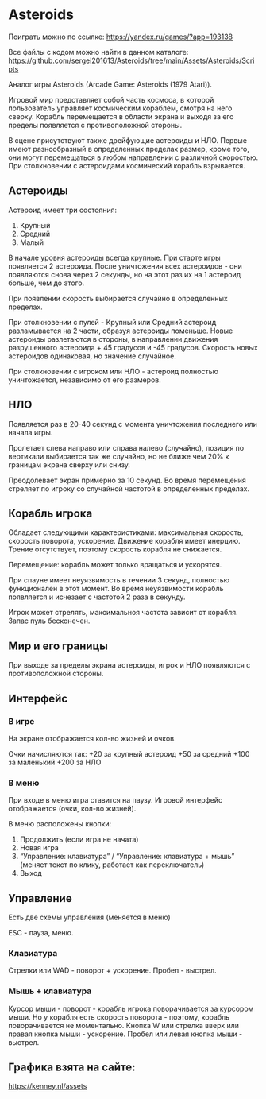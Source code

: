 # Asteroids

Поиграть можно по ссылке:
https://yandex.ru/games/?app=193138

Все файлы с кодом можно найти в данном каталоге: https://github.com/sergei201613/Asteroids/tree/main/Assets/Asteroids/Scripts

Аналог игры Asteroids (Arcade Game: Asteroids (1979 Atari)).

Игровой мир представляет собой часть космоса, в которой пользователь управляет космическим кораблем, смотря на него сверху. Корабль перемещается в области экрана и выходя за его пределы появляется с противоположной стороны.

В сцене присутствуют также дрейфующие астероиды и НЛО. Первые имеют разнообразный в определенных пределах размер, кроме того, они могут перемещаться в любом направлении с различной скоростью. При столкновении с астероидами космический корабль взрывается.

## Астероиды
Астероид имеет три состояния:
1) Крупный
2) Средний
3) Малый

В начале уровня астероиды всегда крупные.
При старте игры появляется 2 астероида.
После уничтожения всех астероидов - они появляются снова через 2 секунды, но на этот раз их на 1 астероид больше, чем до этого.

При появлении скорость выбирается случайно в определенных пределах.

При столкновении с пулей - Крупный или Средний астероид разламывается на 2 части, образуя астероиды поменьше.
Новые астероиды разлетаются в стороны, в направлении движения разрушенного астероида + 45 градусов и -45 градусов.
Скорость новых астероидов одинаковая, но значение случайное.

При столкновении с игроком или НЛО - астероид полностью уничтожается, независимо от его размеров.

## НЛО
Появляется раз в 20-40 секунд с момента уничтожения последнего или начала игры.

Пролетает слева направо или справа налево (случайно), позиция по вертикали выбирается так же случайно, но не ближе чем 20% к границам экрана сверху или снизу.

Преодолевает экран примерно за 10 секунд.
Во время перемещения стреляет по игроку со случайной частотой в определенных пределах.

## Корабль игрока
Обладает следующими характеристиками: максимальная скорость, скорость поворота, ускорение.
Движение корабля имеет инерцию.
Трение отсутствует, поэтому скорость корабля не снижается.

Перемещение: корабль может только вращаться и ускорятся.

При спауне имеет неуязвимость в течении 3 секунд, полностью функционален в этот момент. Во время неуязвимости корабль появляется и исчезает с частотой 2 раза в секунду.

Игрок может стрелять, максимальноя частота зависит от корабля.
Запас пуль бесконечен.

## Мир и его границы
При выходе за пределы экрана астероиды, игрок и НЛО появляются с противоположной стороны.

## Интерфейс
### В игре
На экране отображается кол-во жизней и очков.

Очки начисляются так:
+20 за крупный астероид
+50 за средний
+100 за маленький
+200 за НЛО

### В меню
При входе в меню игра ставится на паузу.
Игровой интерфейс отображается (очки, кол-во жизней).

В меню расположены кнопки:
1) Продолжить (если игра не начата)
2) Новая игра
3) “Управление: клавиатура” / “Управление: клавиатура + мышь” (меняет текст по клику, работает как переключатель)
4) Выход

## Управление
Есть две схемы управления (меняется в меню)

ESC - пауза, меню.

### Клавиатура
Стрелки или WAD - поворот + ускорение.
Пробел - выстрел.

### Мышь + клавиатура
Курсор мыши - поворот - корабль игрока поворачивается за курсором мыши. Но у корабля есть скорость поворота - поэтому, корабль поворачивается не моментально.
Кнопка W или стрелка вверх или правая кнопка мыши - ускорение.
Пробел или левая кнопка мыши - выстрел.

## Графика взята на сайте:
https://kenney.nl/assets
